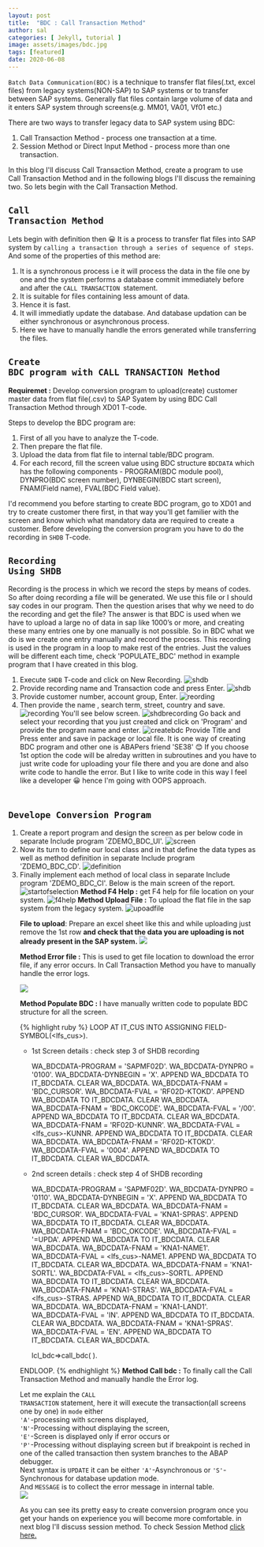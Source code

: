 ```yaml
---
layout: post
title:  "BDC : Call Transaction Method"
author: sal
categories: [ Jekyll, tutorial ]
image: assets/images/bdc.jpg
tags: [featured]
date: 2020-06-08
---
```

`Batch Data Communication(BDC)` is a technique to transfer flat files(.txt, excel files) from legacy systems(NON-SAP) to SAP systems or to transfer between SAP systems. Generally flat files contain large volume of data and it enters SAP system through screens(e.g. MM01, VA01, Vf01 etc.)

There are two ways to transfer legacy data to SAP system using BDC:
1. Call Transaction Method - process one transaction at a time.
2. Session Method or Direct Input Method - process more than one transaction.

In this blog I'll discuss Call Transaction Method, create a program to use Call Transaction Method and in the following blogs I'll discuss the remaining two. So lets begin with the Call Transaction Method.

## <code class="highlighter-rouge"><a id="call">Call Transaction Method</a></code>
Lets begin with definition then &#128512; It is a process to transfer flat files into SAP system by `calling a transaction through a series of sequence of steps`.
And some of the properties of this method are:
1. It is a synchronous process i.e it will process the data in the file one by one and the system performs a database commit immediately before and after the `CALL TRANSACTION `statement.
2. It is suitable for files containing less amount of data.
3. Hence it is fast.
4. It will immediatly update the database. And database updation can be either synchronous or asynchronous process.
5. Here we have to manually handle the errors generated while transferring the files.

## <code class="highlighter-rouge"><a id="requirement">Create BDC program with CALL TRANSACTION Method</a></code>
**Requiremet :** Develop conversion program to upload(create) customer master data from flat file(.csv) to SAP Syatem by using BDC Call Transaction Method through XD01 T-code.

Steps to develop the BDC program are:
1. First of all you have to analyze the T-code.
2. Then prepare the flat file.
3. Upload the data from flat file to internal table/BDC program.
4. For each record, fill the screen value using BDC structure `BDCDATA` which has the following components - PROGRAM(BDC module pool), DYNPRO(BDC screen number), DYNBEGIN(BDC start screen), FNAM(Field name), FVAL(BDC Field value).

I'd recommend you before starting to create BDC program, go to XD01 and try to create customer there first, in that way you'll get familier with the screen and know which what mandatory data are required to create a customer. Before developing the conversion program you have to do the recording in `SHDB` T-code.

## <code class="highlighter-rouge"><a id="recording">Recording Using SHDB</a></code>
Recording is the process in which we record the steps by means of codes. So after doing recording a file will be generated. We use this file or I should say codes in our program. Then the question arises that why we need to do the recording and get the file? The answer is that BDC is used when we have to upload a large no of data in sap like 1000’s or more, and creating these many entries one by one manually is not possible. So in BDC what we do is we create one entry manually and record the process. This recording is used in the program in a loop to make rest of the entries. Just the values will be different each time, check 'POPULATE_BDC' method in example program that I have created in this blog.
1. Execute `SHDB` T-code and click on New Recording.
![shdb](https://lh3.googleusercontent.com/pw/ACtC-3d5VMrFsLE0cOz7wXKe7GU7JU-sRvNqFw2PMNHlp8xpGKkWlKG8fhi_0q88jI7BhhgYfpCLP63yIbFC6eTeZvdTFTYTBY2zu0jjgh8s3zDcJuV1lRtOhoItcrKF8zKfnnUO61mhp_oMx4FWZIm12a1P=w1290-h388-no?authuser=0)
2. Provide recording name and Transaction code and press Enter.
![shdb](https://lh3.googleusercontent.com/pw/ACtC-3esg2nB0z9qV9Gvh2wqhzl_17qSJCwxaLRG6BWVqTxZyXvMMEONDnWipOvwhNT3LxlUdGH9xHTw5nVjc9QznhpkjHlO4aTFHgCuAUrl22s-8DBhY3CKtN2Cyk3OyRUjEuO7o6v8aH5UJPdgfiZ8uZmQ=w800-h788-no?authuser=0)
3. Provide customer number, account group, Enter.
![reording](https://lh3.googleusercontent.com/pw/ACtC-3eIhpjqPp5NgQwLRAOMfsMo0WDKpG0twuPK2JOy5HBUg74rEFjH_5nON1GSvbNRaUiARvZXS46dgoczGgo6EX4IurCsORSL3w4axVLgCVJeEdUpR-VG-KUuWE03TChAnfbkiu7Nk4k76px7aj0gSvKI=w1029-h788-no?authuser=0)
4. Then provide the name , search term, street, country and save.
![recording](https://lh3.googleusercontent.com/pw/ACtC-3c6cSCuUEEHrshIoVD86v9c7VexkIBtAhvWxX0NgjzT6fAS9aSltkhf_9BsSsBfdSwOsiCZebq-UWj1qUBROxT0VQ7uYhdu9qTwk1JxS4kAN8Lt7kGCqEPNm1P-qjN-E9YTRSW7TrW5tvho7JEssAHX=w1200-h764-no?authuser=0)
 You'll see below screen.
![shdbrecording](https://lh3.googleusercontent.com/pw/ACtC-3fnHqnpNMgMMiG3yfCfftPGBWWKqEItWwy-OG0VcfVCZd0uVqSDA1F6WTWS1E5jltfegh0ednpPtQ_Al0gYVv964X-i8Pz9kSsh63tNl7B3ui6dM4C3Upp39MVUgviBHXuqqxmUT6WpRnFQ5QDb_rkS=w902-h788-no?authuser=0)
Go back and select your recording that you just created and click on 'Program' and provide the program name and enter. 
![createbdc](https://lh3.googleusercontent.com/pw/ACtC-3frKeNKPa-OVvK03q52xOFxUAFT8x7lVsMxvvNHIrhQgyXdRQP_Ai7w8lJXpIo0JTfgn0UHBcOdMa2eujRJF65xH3KCbwOfok2sNWNlxEhOdxHYgf4iojRDQspBUUgAykez_L3o9PZ79eM9THnvKxzL=w1288-h388-no?authuser=0)
Provide Title and Press enter and save in package or local file. It is one way of creating BDC program and other one is ABAPers friend 'SE38' &#128522; If you choose 1st option the code will be alreday written in subroutines and you have to just write code for uploading your file there and you are done and also write code to handle the error. But I like to write code in this way I feel like a developer &#128512; hence I'm going with OOPS approach.

## <code class="highlighter-rouge"> Develope Conversion Program</code>
1. Create a report program and design the screen as per below code in separate Include program 'ZDEMO_BDC_UI'.
![screen](https://lh3.googleusercontent.com/pw/ACtC-3dI9ZJIVBmOUYZ78IU6hwcqJaf1F7s0K2SKeVr6nvdfBa6zG39gEsQBhlgikl0yT-n3xYhK0iRABCBJtopFeAO0eAypJ6yD0EcWljBHN8Ax3E4pHtVP8E_-tNSK5Cloa9mkxiaH312dO5P01L1qbB_L=w1026-h298-no?authuser=0)
2. Now its turn to define our local class and in that define the data types as well as method definition in separate Include program 'ZDEMO_BDC_CD'.
![definition](https://lh3.googleusercontent.com/pw/ACtC-3dYyJngl7yZcaFzn_b8kPQ-2K3XJQOKzV4DBK8QNq-vwNHNfNgrtQOrP89N7-uBeFiSFlwDExBexVutynAEKBcumXO02kuhzOo7ZkyzvpCnhW41u-AYISLWTlNd0mvNsyZyu4gRNVAHfOooIHbkcshF=w763-h788-no?authuser=0)
3. Finally implement each method of local class in separate Include program 'ZDEMO_BDC_CI'. Below is the main screen of the report.
![startofselection](https://lh3.googleusercontent.com/pw/ACtC-3csitPw3e5KR-7j5o1kWk1unwqRFTFelNhrCTNZVV7QbspS7bb5MId-MBRHiRE-aNFMmq7ZcNkv-HovXKBbgH9cBQy5QQLtNKfH-k1kmLNP-lPNYb7gHHhv0QPXGr-pLWfxzVqTpBhFj1S_EquckspN=w1064-h482-no?authuser=0)
**Method F4 Help :** get F4 help for file location on your system.
![f4help](https://lh3.googleusercontent.com/pw/ACtC-3cJFV6A708WQ33kO0qixH_Vb-AzOuxiC2l2lKpeQ2_CLX_JvaB50mAmzN4YIEdz4_80LCRFoeIMa6xRswYTFDuYiY5PcgXrTOaIAoOntqsrN_L7BKcPxUEAF9pa9E5uABPmqbKK-mTnLWJMiN0GSnaI=w1026-h422-no?authuser=0)
**Method Upload File :** To upload the flat file in the sap system from the legacy system.
![upoadfile](https://lh3.googleusercontent.com/pw/ACtC-3dT6nmL5WV6yDZpPdlzoHqbq3zU7ailUBs1Stt19Sx5B0AAi926B1jpaD7EFJaprmpB2KtwYqqBX4AEsW4azvbUlLK3sOyt7lOKggC0suIiIT8nAlo83XfmZuWqzHaMcsta088GHVAhgjgu6I4_DWck=w1034-h568-no?authuser=0)

<ol><strong>File to upload</strong>: Prepare an excel sheet like this and while uploading just remove the 1st row <strong>and check that the data you are uploading is not already present in the SAP system.</strong> 
<img src="https://lh3.googleusercontent.com/pw/ACtC-3cZuO4jF01kva2-aUhdHYj5T1ZXKWG3TS6eJBV4LktN73yGfGwDb29EnxdR7JxTVvUa6JlZgzhcNivnxO0y1XOP4u77t2tE3laMuhORYxyl_xyfrAViP-4b9qlf2Rc7XBlo0T4edgj74NTU0BNkr90O=w570-h212-no?authuser=0">

<strong>Method Error file :</strong> This is used to get file location to download the error file, if any error occurs. In Call Transaction Method you have to manually handle the error logs.

<img src="https://lh3.googleusercontent.com/pw/ACtC-3ckoYssM_roLEDpl8BTVxIgn8V2bPkKcbSWGEHSP4H7TAUhkFd-IVzcORw_8HgVWdwAeFz3aXbcdeQXTC2Mjpj2i96izjn7EmHTUDj58gKWBPXpZmHybDzc4m9FYAa2RuR3taoRoV1HrTW2TIS2cZfT=w1040-h424-no?authuser=0">

<strong>Method Populate BDC :</strong> I have manually written code to populate BDC structure for all the screen.

{% highlight ruby %}
LOOP AT IT_CUS INTO ASSIGNING FIELD-SYMBOL(<lfs_cus>).

* 1st Screen details : check step 3 of SHDB recording

    WA_BDCDATA-PROGRAM = 'SAPMF02D'. 
    WA_BDCDATA-DYNPRO = '0100'. 
    WA_BDCDATA-DYNBEGIN = 'X'. 
    APPEND WA_BDCDATA TO IT_BDCDATA. 
    CLEAR WA_BDCDATA.
    WA_BDCDATA-FNAM = 'BDC_CURSOR'. 
    WA_BDCDATA-FVAL = 'RF02D-KTOKD'. 
    APPEND WA_BDCDATA TO IT_BDCDATA. 
    CLEAR WA_BDCDATA.
    WA_BDCDATA-FNAM = 'BDC_OKCODE'.
    WA_BDCDATA-FVAL = '/00'.
    APPEND WA_BDCDATA TO IT_BDCDATA. 
    CLEAR WA_BDCDATA.
    WA_BDCDATA-FNAM = 'RF02D-KUNNR'. 
    WA_BDCDATA-FVAL = <lfs_cus>-KUNNR. 
    APPEND WA_BDCDATA TO IT_BDCDATA. 
    CLEAR WA_BDCDATA.
    WA_BDCDATA-FNAM = 'RF02D-KTOKD'. 
    WA_BDCDATA-FVAL = '0004'.
    APPEND WA_BDCDATA TO IT_BDCDATA. 
    CLEAR WA_BDCDATA.

* 2nd screen details : check step 4 of SHDB recording

    WA_BDCDATA-PROGRAM = 'SAPMF02D'. 
    WA_BDCDATA-DYNPRO = '0110'.
    WA_BDCDATA-DYNBEGIN = 'X'. 
    APPEND WA_BDCDATA TO IT_BDCDATA. 
    CLEAR WA_BDCDATA.
    WA_BDCDATA-FNAM = 'BDC_CURSOR'. 
    WA_BDCDATA-FVAL = 'KNA1-SPRAS'. 
    APPEND WA_BDCDATA TO IT_BDCDATA. 
    CLEAR WA_BDCDATA.
    WA_BDCDATA-FNAM = 'BDC_OKCODE'. 
    WA_BDCDATA-FVAL = '=UPDA'. 
    APPEND WA_BDCDATA TO IT_BDCDATA.
    CLEAR WA_BDCDATA.
    WA_BDCDATA-FNAM = 'KNA1-NAME1'. 
    WA_BDCDATA-FVAL = <lfs_cus>-NAME1. 
    APPEND WA_BDCDATA TO IT_BDCDATA. 
    CLEAR WA_BDCDATA.
    WA_BDCDATA-FNAM = 'KNA1-SORTL'. 
    WA_BDCDATA-FVAL = <lfs_cus>-SORTL. 
    APPEND WA_BDCDATA TO IT_BDCDATA. 
    CLEAR WA_BDCDATA.
    WA_BDCDATA-FNAM = 'KNA1-STRAS'. 
    WA_BDCDATA-FVAL = <lfs_cus>-STRAS. 
    APPEND WA_BDCDATA TO IT_BDCDATA. 
    CLEAR WA_BDCDATA.
    WA_BDCDATA-FNAM = 'KNA1-LAND1'. 
    WA_BDCDATA-FVAL = 'IN'.
    APPEND WA_BDCDATA TO IT_BDCDATA. 
    CLEAR WA_BDCDATA.
    WA_BDCDATA-FNAM = 'KNA1-SPRAS'. 
    WA_BDCDATA-FVAL = 'EN'.
    APPEND WA_BDCDATA TO IT_BDCDATA. 
    CLEAR WA_BDCDATA.

    lcl_bdc=>call_bdc( ).

ENDLOOP.
{% endhighlight %}
<strong>Method Call bdc :</strong> To finally call the Call Transaction Method and manually handle the Error log.
  
Let me explain the <code class="highlighter-rouge">CALL TRANSACTION</code> statement, here it will execute the transaction(all screens one by one) in <code class="highlighter-rouge">mode</code> either 
<br><code class="highlighter-rouge">'A'</code>-processing with screens displayed, 
<br><code class="highlighter-rouge">'N'</code>-Processing without displaying the screen, 
<br><code class="highlighter-rouge">'E'</code>-Screen is displayed only if error occurs or 
<br><code class="highlighter-rouge">'P'</code>-Processing without displaying screen but if breakpoint is reched in one of the called transaction then system branches to the ABAP debugger. 
<br>Next syntax is <code class="highlighter-rouge">UPDATE</code> it can be either <code class="highlighter-rouge">'A'</code>-Asynchronous or <code class="highlighter-rouge">'S'</code>-Synchronous for database updation mode. 
<br>And <code class="highlighter-rouge">MESSAGE</code> is to collect the error message in internal table.
<br><img src="https://lh3.googleusercontent.com/pw/ACtC-3fKtnpux4tBImtA9Muy1MbYEW3USHlLWy2zmEKXrHg35iq_rSmFXi4aDpvylCccTRhWaVakn6epOfBbfv7zhYhuEHdCclL8TfuzHWSyRT8r1dqE_nySxVGqm2nxkVV04j6NbGzT3WPixMTd8SHmBd6G=w648-h788-no?authuser=0">

As you can see its pretty easy to create conversion program once you get your hands on experience you will become more comfortable.
in next blog I'll discuss session method. To check Session Method <a href="/bdc-session">click here.</a>